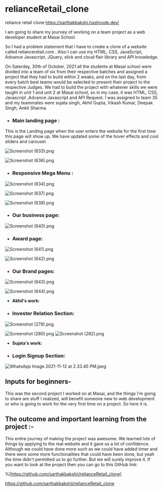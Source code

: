# relianceRetail_clone
reliance retail clone 
https://sarthakbakshi.hashnode.dev/

I am going to share my journey of working on a team project as a web developer student at Masai School.

So I had a problem statement that I have to create a clone of a website called relianceretail.com . Also I can use my HTML, CSS, JavaScript, Advance Javascript, JQuery, slick and cloud flair library and API knowledge.

On Saterday, 30th of October, 2021 all the students at Masai school were divided into a team of six from their respective batches and assigned a project that they had to build within 2 weaks, and on the last day, from every batch best teams would be selected to present their project to the respective Judges. We had to build the project with whatever skills we were taught in unit 1 and unit 2 at Masai school, so in my case, it was HTML, CSS, Javascript ,Advance Javascript and API Request. I was assigned to team 35 and my teammates were sujata singh, Akhil Gupta, Vikash Kumar, Deepak Singh, Ankit Sharma.


- ### Main landing page :
This is the Landing page when the user enters the website for the first time this page will show up. We have updated some of the hover effects and cool sliders and carousel.

![Screenshot (633).png](https://cdn.hashnode.com/res/hashnode/image/upload/v1636693105366/mySPwaWxu.png)


![Screenshot (636).png](https://cdn.hashnode.com/res/hashnode/image/upload/v1636693157997/SiEtAfvMm.png)

- ### Responsive Mega Menu :


![Screenshot (634).png](https://cdn.hashnode.com/res/hashnode/image/upload/v1636693108010/G9EOaQm3f.png)

![Screenshot (637).png](https://cdn.hashnode.com/res/hashnode/image/upload/v1636694053829/2jyvc82cI.png)

![Screenshot (638).png](https://cdn.hashnode.com/res/hashnode/image/upload/v1636694061122/VzrV2xBBs.png)
- ### Our business page:

![Screenshot (640).png](https://cdn.hashnode.com/res/hashnode/image/upload/v1636694257630/kIv7PBqbA.png)

- ### Award page:

![Screenshot (641).png](https://cdn.hashnode.com/res/hashnode/image/upload/v1636694325185/sNJ0vLMxj.png)

![Screenshot (642).png](https://cdn.hashnode.com/res/hashnode/image/upload/v1636694304262/NrlVd7V8v.png)

- ### Our Brand pages:

![Screenshot (643).png](https://cdn.hashnode.com/res/hashnode/image/upload/v1636694351958/tK1CXmRH-.png)

![Screenshot (644).png](https://cdn.hashnode.com/res/hashnode/image/upload/v1636694354880/0FUHFHkSB.png)

- **Akhil's work:**
- ### Invester Relation Section:

![Screenshot (279).png](https://cdn.hashnode.com/res/hashnode/image/upload/v1636702033440/GhtU-fPpu.png)

![Screenshot (280).png](https://cdn.hashnode.com/res/hashnode/image/upload/v1636702058672/_sSOEKr3N.png)
![Screenshot (282).png](https://cdn.hashnode.com/res/hashnode/image/upload/v1636702065039/6PzlBgTli.png)

- **Sujata's work:**

 - ### Login Signup Section:
![WhatsApp Image 2021-11-12 at 2.33.45 PM.jpeg](https://cdn.hashnode.com/res/hashnode/image/upload/v1636710954076/ZB5j16s2Y.jpeg)

## Inputs for beginners-
This was the second project I worked on at Masai, and the things I'm going to share are stuff I realized, will benefit someone new to web development or who is going to work for the very first time on a project. So here it is.

## The outcome and important learning from the project :-
This entire journey of making the project was awesome. We learned lots of things by applying to the real website and it gave us a lot of confidence. Although we could have done more such as we could have added timer and there were some more functionalities that could have been done, but yeah the time didn't permitted us to go further. But we will surely improve it. If you want to look at the project then you can go to this GitHub link:

%[https://github.com/sarthakbakshii/relianceRetail_clone]

https://github.com/sarthakbakshii/relianceRetail_clone

